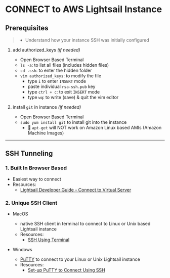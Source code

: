 # CONNECT to AWS Lightsail Instance

## Prerequisites

> - Understand how your instance SSH was initially configured

1. add authorized_keys _(if needed)_
    - Open Browser Based Terminal
    - `ls -a`: to list all files (includes hidden files)
    - `cd .ssh`: to enter the hidden folder
    - `vim authorized_keys`: to modify the file
        - type `i` to enter `INSERT` mode 
        - paste individual `rsa-ssh.pub` key
        - type `ctrl + c`: to exit `INSERT` mode
        - type `wq`: to write (save) & quit the vim editor
    
2. install `git` in instance _(if needed)_
    - Open Browser Based Terminal
    - `sudo yum install git` to install git into the instance 
        - 🚨 `apt-get` will NOT work on Amazon Linux based AMIs (Amazon Machine Images)
---

## SSH Tunneling

### 1. Built In Browser Based

- Easiest way to connect
- Resources:
    - [Lightsail Developer Guide - Connect to Virtual Server](https://github.com/awsdocs/amazon-lightsail-developer-guide/blob/master/doc_source/lightsail-how-to-connect-to-your-instance-virtual-private-server.md)

### 2. Unique SSH Client

- MacOS
    - native SSH client in terminal to connect to Linux or Unix based Lightsail instance
    - Resources:
        - [SSH Using Terminal](https://github.com/awsdocs/amazon-lightsail-developer-guide/blob/master/doc_source/amazon-lightsail-ssh-using-terminal.md)

- Windows
    - [PuTTY]() to connect to your Linux or Unix Lightsail instance
    - Resources:
        - [Set-up PuTTY to Connect Using SSH](https://github.com/awsdocs/amazon-lightsail-developer-guide/blob/master/doc_source/lightsail-how-to-set-up-putty-to-connect-using-ssh.md)

